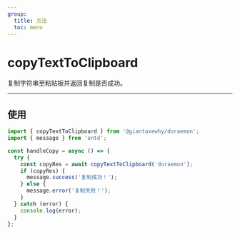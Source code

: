 ```yaml
---
group:
  title: 方法
  toc: menu
---
```


# copyTextToClipboard

复制字符串至粘贴板并返回复制是否成功。

---

## 使用

```typescript
import { copyTextToClipboard } from '@giantaxewhy/doraemon';
import { message } from 'antd';

const handleCopy = async () => {
  try {
    const copyRes = await copyTextToClipboard('doraemon');
    if (copyRes) {
      message.success('复制成功！');
    } else {
      message.error('复制失败！');
    }
  } catch (error) {
    console.log(error);
  }
};
```
